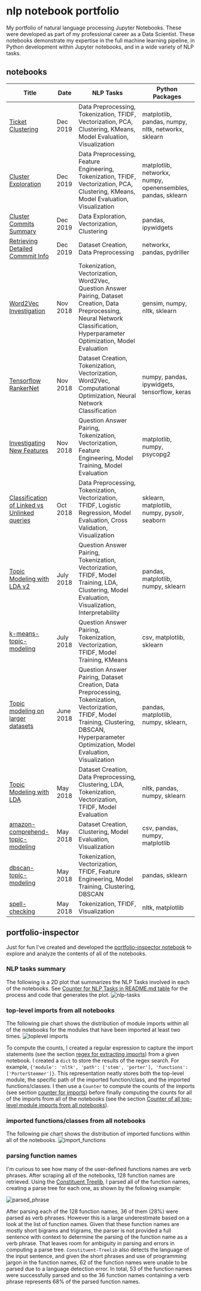 # nlp notebook portfolio
My portfolio of natural language processing Jupyter Notebooks. These were developed as part of my professional career as a Data Scientist. These notebooks demonstrate my expertise in the full machine learning pipeline, in Python development within Jupyter notebooks, and in a wide variety of NLP tasks. 

## notebooks

| Title | Date | NLP Tasks | Python Packages |
| -------------- | ---- | --------- | --------------- |
| [Ticket Clustering](notebooks/Ticket%20Clustering.ipynb) | Dec 2019 | Data Preprocessing, Tokenization, TFIDF, Vectorization, PCA, Clustering, KMeans, Model Evaluation, Visualization  | matplotlib, pandas, numpy, nltk, networkx, sklearn |
| [Cluster Exploration](notebooks/Cluster%20Exploration.ipynb) | Dec 2019 | Data Preprocessing, Feature Engineering, Tokenization, TFIDF, Vectorization, PCA, Clustering, KMeans, Model Evaluation, Visualization | matplotlib, networkx, numpy, openensembles, pandas, sklearn  |
| [Cluster Commits Summary](notebooks/Cluster%20Commits%20Summary.ipynb) | Dec 2019 | Data Exploration, Vectorization, Clustering | pandas, ipywidgets |
| [Retrieving Detailed Commmit Info](notebooks/Retrieving%20Detailed%20Commit%20Info.ipynb) | Dec 2019 | Dataset Creation, Data Preprocessing | networkx, pandas, pydriller |
| [Word2Vec Investigation](notebooks/Word2Vec%20Investigation.ipynb) | Nov 2018 | Tokenization, Vectorization, Word2Vec, Question Answer Pairing, Dataset Creation, Data Preprocessing, Neural Network Classification, Hyperparameter Optimization, Model Evaluation | gensim, numpy, nltk, sklearn |
| [Tensorflow RankerNet](notebooks/Tensorflow%20RankerNet.ipynb) | Nov 2018 | Dataset Creation, Tokenization, Vectorization, Word2Vec, Computational Optimization, Neural Network Classification | numpy, pandas, ipywidgets, tensorflow, keras |
| [Investigating New Features](notebooks/Investigating%20New%20Features.ipynb) | Nov 2018 | Question Answer Pairing, Tokenization, Vectorization, Feature Engineering, Model Training, Model Evaluation  | matplotlib, numpy, psycopg2  |
| [Classification of Linked vs Unlinked queries](notebooks/Classification%20of%20Linked%20vs%20Unlinked%20queries.ipynb) | Oct 2018 | Data Preprocessing, Tokenization, Vectorization, TFIDF, Logistic Regression, Model Evaluation, Cross Validation, Visualization | sklearn, matplotlib, numpy, pysolr, seaborn |
| [Topic Modeling with LDA v2](notebooks/Topic%20Modeling%20with%20LDA%20v2.ipynb) | July 2018 | Question Answer Pairing, Tokenization, Vectorization, TFIDF, Model Training, LDA, Clustering, Model Evaluation, Visualization, Interpretability | pandas, matplotlib, numpy, sklearn |
| [k-means-topic-modeling](notebooks/k-means-topic-modeling.ipynb) | July 2018 | Question Answer Pairing, Tokenization, Vectorization, TFIDF, Model Training, KMeans | csv, matplotlib, sklearn |
| [Topic modeling on larger datasets](notebooks/Topic%20modelling%20on%20larger%20datasets.ipynb) | June 2018 | Question Answer Pairing, Dataset Creation, Data Preprocessing, Tokenization, Vectorization, TFIDF, Model Training, Clustering, DBSCAN, Hyperparameter Optimization, Model Evaluation, Visualization| pandas, matplotlib, numpy, sklearn, |
| [Topic Modeling with LDA](notebooks/Topic%20Modeling%20with%20LDA.ipynb) | May 2018 | Dataset Creation, Data Preprocessing, Clustering, LDA, Tokenization, Vectorization, TFIDF, Model Evaluation | nltk, pandas, numpy, sklearn |
| [amazon-comprehend-topic-modeling](notebooks/amazon-comprehend-topic-modeling.ipynb) | May 2018 | Dataset Creation, Clustering, Model Evaluation, Visualization| csv, pandas, numpy, matplotlib|
| [dbscan-topic-modeling](notebooks/dbscan-topic-modeling.ipynb) | May 2018 | Tokenization, Vectorization, TFIDF, Feature Engineering, Model Training, Clustering, DBSCAN | pandas, sklearn |
| [spell-checking](notebooks/spell-checking.ipynb) | May 2018 | Tokenization, TFIDF, Visualization | nltk, matplotlib |


## portfolio-inspector

Just for fun I've created and developed the [portfolio-inspector notebook](portfolio-inspector.ipynb) to explore and analyze the contents of all of the notebooks. 

### NLP tasks summary
The following is a 2D plot that summarizes the NLP Tasks involved in each of the notebooks. See [Counter for NLP Tasks in README.md table](portfolio-inspector.ipynb#counter-for-nlp-tasks-in-readme-md-table) for the process and code that generates the plot. 
![nlp-tasks](img/tasks_plot.png)

### top-level imports from all notebooks
The following pie chart shows the distribution of module imports within all of the notebooks for the modules that have been imported at least two times. 
![toplevel imports](img/filtered_toplevel_imports.png)

To compute the counts, I created a regular expression to capture the import statements (see the section [regex for extracting imports](portfolio-inspector.ipynb#regex-for-extracting-imports)) from a given notebook. I created a `dict` to store the results of the regex search. For example, `{'module': 'nltk', 'path': ['stem', 'porter'], 'functions': ['PorterStemmer']}`. This representation neatly stores both the top-level module, the specific path of the imported function/class, and the imported functions/classes. I then use a `Counter` to compute the counts of the imports (see section [counter for imports](portfolio-inspector.ipynb#counter-for-imports)) before finally computing the counts for all of the imports from all of the notebooks (see the section [Counter of all top-level module imports from all notebooks](portfolio-inspector.ipynb#counter-of-all-top-level-module-imports-from-all-notebooks)).

### imported functions/classes from all notebooks
The following pie chart shows the distribution of imported functions within all of the notebooks.
![import_functions](img/import_functions.png)

### parsing function names
I'm curious to see how many of the user-defined functions names are verb phrases. After scraping all of the notebooks, 128 function names are retrieved. Using the [Constituent Treelib](https://github.com/Halvani/Constituent-Treelib), I parsed all of the function names, creating a parse tree for each one, as shown by the following example:

![parsed_phrase](img/parsed_phrase.png)

After parsing each of the 128 function names, 36 of them (28%) were parsed as verb phrases. However this is a large underestimate based on a look at the list of function names. Given that these function names are mostly short bigrams and trigrams, the parser is not provided a full sentence with context to determine the parsing of the function name as a verb phrase. That leaves room for ambiguity in parsing and errors in computing a parse tree. `Constituent-Treelib` also detects the language of the input sentence, and given the short phrases and use of programming jargon in the function names, 62 of the function names were unable to be parsed due to a language detection error. In total, 53 of the function names were successfully parsed and so the 36 function names containing a verb phrase represents 68% of the parsed function names. 
